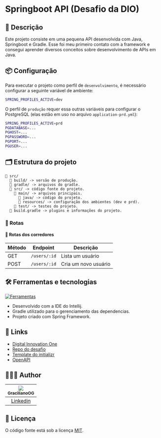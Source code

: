 # Springboot API (Desafio da DIO)

## 📖 Descrição

Este projeto consiste em uma pequena API desenvolvida com Java, Springboot e Gradle. Esse foi meu primeiro contato com a framework e consegui aprender diversos conceitos sobre desenvolvimento de APIs em Java.

## 📦 Configuração

Para executar o projeto como perfil de `desenvolvimento`, é necessário configurar a seguinte variável de ambiente:

```bash
SPRING_PROFILES_ACTIVE=dev
```

O perfil de `produção` requer essa outras variáveis para configurar o PostgreSQL (elas estão em uso no arquivo `application-prd.yml`):

```bash
SPRING_PROFILES_ACTIVE=prd
PGDATABASE=...
PGHOST=...
PGPASSWORD=...
PGPORT=...
PGUSER=...
```

## 🗂️ Estrutura do projeto

```
📁 src/
  📁 build/ -> versão de produção.
  📁 gradle/ -> arquivos do gradle.
  📁 src/ -> código fonte do projeto.
    📁 main/ -> arquivos principais.
      📁 java/ -> código do projeto.
      📁 resources/ -> configuração dos ambientes (dev e prd).
    📁 test/ -> testes do projeto.
  📄 build.gradle -> plugins e informações do projeto.
```

### 🔀 Rotas

#### 📍 Rotas dos corredores

| Método | Endpoint     | Descrição            |
| ------ | ------------ | -------------------- |
| GET    | `/users/:id` | Lista um usuário     |
| POST   | `/users/:id` | Cria um novo usuário |

## 🛠️ Ferramentas e tecnologias

[![Ferramentas](https://skillicons.dev/icons?i=idea,java,spring,gradle)](https://skillicons.dev)

- Desenvolvido com a IDE do Intellij.
- Gradle utilizado para o gerenciamento das dependencias.
- Projeto criado com Spring Framework.

## 🔗 Links

- [Digital Innovation One](https://www.dio.me/)
- [Repo do desafio](https://github.com/falvojr/santander-dev-week-2023)
- [Template do initializr](https://start.spring.io/#!type=gradle-project&language=java&platformVersion=3.5.5&packaging=jar&jvmVersion=17&groupId=com.example&artifactId=demo&name=demo&description=Demo%20project%20for%20Spring%20Boot&packageName=com.example.demo&dependencies=web,data-jpa,h2,postgresql)
- [OpenAPI](https://mvnrepository.com/artifact/org.springdoc/springdoc-openapi-starter-webmvc-ui/2.8.11)

## 🧑🏻‍💻 Author

| [<img src="https://avatars.githubusercontent.com/u/72778164?s=96&v=4"><br><sub>GracilianoOG</sub>](https://github.com/GracilianoOG) |
| :---------------------------------------------------------------------------------------------------------------------------------: |
|                                       [Linkedin](https://www.linkedin.com/in/gabrielgmbarros)                                       |

## 📝 Licença

O código fonte está sob a licença [MIT](./LICENSE).
